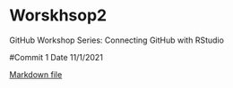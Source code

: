 # Worskhsop2
GitHub Workshop Series: Connecting GitHub with RStudio

#Commit 1 Date 11/1/2021

[Markdown file](Github_markdown.md)
